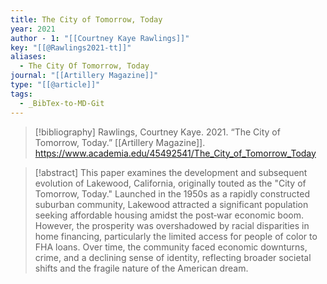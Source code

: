 ```yaml
---
title: The City of Tomorrow, Today
year: 2021
author - 1: "[[Courtney Kaye Rawlings]]"
key: "[[@Rawlings2021-tt]]"
aliases:
  - The City Of Tomorrow, Today
journal: "[[Artillery Magazine]]"
type: "[[@article]]"
tags:
  - _BibTex-to-MD-Git
---
```


> [!bibliography]
> Rawlings, Courtney Kaye. 2021. “The City of Tomorrow, Today.” [[Artillery Magazine]]. https://www.academia.edu/45492541/The_City_of_Tomorrow_Today

> [!abstract]
> This paper examines the development and subsequent evolution of Lakewood, California, originally touted as the "City of Tomorrow, Today." Launched in the 1950s as a rapidly constructed suburban community, Lakewood attracted a significant population seeking affordable housing amidst the post‑war economic boom. However, the prosperity was overshadowed by racial disparities in home financing, particularly the limited access for people of color to FHA loans. Over time, the community faced economic downturns, crime, and a declining sense of identity, reflecting broader societal shifts and the fragile nature of the American dream.